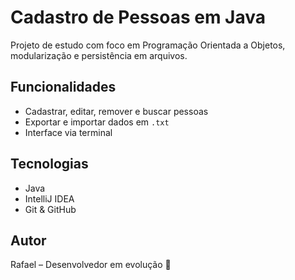 # Cadastro de Pessoas em Java

Projeto de estudo com foco em Programação Orientada a Objetos, modularização e persistência em arquivos.

## Funcionalidades
- Cadastrar, editar, remover e buscar pessoas
- Exportar e importar dados em `.txt`
- Interface via terminal

## Tecnologias
- Java
- IntelliJ IDEA
- Git & GitHub

## Autor
Rafael – Desenvolvedor em evolução 🚀